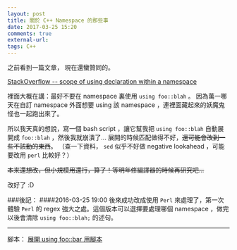 ```yaml
---
layout: post
title: 關於 C++ Namespace 的那些事
date: 2017-03-25 15:20
comments: true
external-url:
tags: C++
---
```


之前看到一篇文章，
現在還蠻贊同的。

[StackOverflow -- scope of using declaration within a namespace
](http://stackoverflow.com/questions/6175705/scope-of-using-declaration-within-a-namespace)

裡面大概在講：最好不要在 namespace 裏使用 `using foo::blah` 。
因為萬一哪天在自訂 namespace 外面想要 using 該 namespace ，連裡面藏起來的妖魔鬼怪也一起跑出來了。

所以我天真的想說，寫一個 bash script ，讓它幫我把 `using foo::blah` 自動展開成 `foo::blah` ，然後我就崩潰了...
展開的時候匹配做得不好，~~還可能會改到一些不該動的東西~~。
（查一下資料， `sed` 似乎不好做 negative lookahead ，可能要改用 `perl` 比較好？）

~~本來還想改，但小規模用還行，算了！等明年修編譯器的時候再研究吧...~~

改好了 :D

###後記：
####2016-03-25 19:00
後來成功改成使用 `Perl` 來處理了，第一次體驗 `Perl` 的 regex 強大之處。這個版本可以選擇要處理哪個 namespace ，做完以後會清除 `using foo::blah;` 的述句。

---
腳本：
[展開 using foo::bar 用腳本](https://github.com/peter0749/BashScript/blob/master/remove_using_in_CPP.sh)

